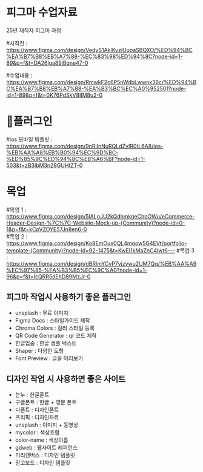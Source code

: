 # 피그마 수업자료
25년 재직자 피그마 과정

#시작전 : <a href="https://www.figma.com/design/VedyS1AkIKvzjUupaSBQXO/%ED%94%BC%EA%B7%B8%EB%A7%88-%EC%83%98%ED%94%8C?node-id=1-89&p=f&t=DA26lga89iBqne47-0" target="_blank">https://www.figma.com/design/VedyS1AkIKvzjUupaSBQXO/%ED%94%BC%EA%B7%B8%EB%A7%88-%EC%83%98%ED%94%8C?node-id=1-89&p=f&t=DA26lga89iBqne47-0</a>

#수업내용 : <a href="https://www.figma.com/design/RmwkF2c6P5nWdbLwwnx36c/%ED%94%BC%EA%B7%B8%EB%A7%88-%EA%B3%BC%EC%A0%952501?node-id=1-89&p=f&t=0K76PdSkV8IIM8u2-0" target="_blank">https://www.figma.com/design/RmwkF2c6P5nWdbLwwnx36c/%ED%94%BC%EA%B7%B8%EB%A7%88-%EA%B3%BC%EC%A0%952501?node-id=1-89&p=f&t=0K76PdSkV8IIM8u2-0</a>

# 🌹플러그인
#ios 모바일 템플릿 : https://www.figma.com/design/9nRiInNuRQLdZvlR0tL6A8/ios-%EB%AA%A8%EB%B0%94%EC%9D%BC-%ED%85%9C%ED%94%8C%EB%A6%BF?node-id=1-503&t=zB3IbM3n29GUHtZT-0

# 목업
#목업 1 : https://www.figma.com/design/5lALgJU2kQdhmkgeChpOWu/eCommerce-Header-Design-%7C%7C-Website-Mock-up-(Community)?node-id=0-1&p=f&t=kCpVZOYE57Jn8en6-0 <br />
#목업 2 : https://www.figma.com/design/Ko8EmOux0QL4mqow5G4EVt/portfolio-template-(Community)?node-id=92-1475&t=KwEI1kMaZnC4lwt6---
#목업 3 : https://www.figma.com/design/dBRlmYCvP7yjzywu2UM7Qq/%EB%AA%A9%EC%97%85-%EA%B3%B5%EC%9C%A0?node-id=1-96&p=f&t=IcQRR5dEhD89MzJr-0
 
## 피그마 작업시 사용하기 좋은 플러그인
- unsplash : 무료 이미지
- Figma Docs : 스타일가이드 제작
- Chroma Colors : 컬러 스타일 등록
- QR Code Generator : qr 코드 제작
- 한글입숨 : 한글 샘플 텍스트 
- Shaper : 다양한 도형
- Font Preview : 글꼴 미리보기

## 디자인 작업 시 사용하면 좋은 사이트
- 눈누 : 한글폰트
- 구글폰트 : 한글 + 영문 폰트
- 다폰트 : 디자인폰트
- 프리픽 : 디자인자료
- unsplash : 이미지 + 동영상
- mycolor : 색상조합
- color-name : 색상이름
- gdweb : 웹사이트 레퍼런스
- 미리캔버스 : 디자인 템플릿
- 망고보드 : 디자인 템플릿
  
